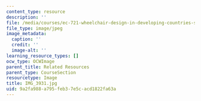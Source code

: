 ```yaml
---
content_type: resource
description: ''
file: /media/courses/ec-721-wheelchair-design-in-developing-countries-spring-2009/9a2fa988a795feb37e5cacd1822fa63a_IMG_3931.jpg
file_type: image/jpeg
image_metadata:
  caption: ''
  credit: ''
  image-alt: ''
learning_resource_types: []
ocw_type: OCWImage
parent_title: Related Resources
parent_type: CourseSection
resourcetype: Image
title: IMG_3931.jpg
uid: 9a2fa988-a795-feb3-7e5c-acd1822fa63a
---
```

